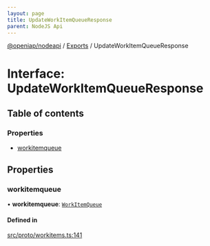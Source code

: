 ```yaml
---
layout: page
title: UpdateWorkItemQueueResponse
parent: NodeJS Api
---
```

[@openiap/nodeapi](../README) / [Exports](../modules) / UpdateWorkItemQueueResponse

# Interface: UpdateWorkItemQueueResponse

## Table of contents

### Properties

- [workitemqueue](UpdateWorkItemQueueResponse#workitemqueue)

## Properties

### workitemqueue

• **workitemqueue**: [`WorkItemQueue`](../modules#workitemqueue)

#### Defined in

[src/proto/workitems.ts:141](https://github.com/openiap/nodeapi/blob/a6b5438/src/proto/workitems.ts#L141)
